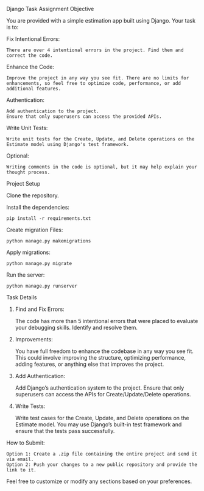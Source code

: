 Django Task Assignment
Objective

You are provided with a simple estimation app built using Django. Your task is to:

Fix Intentional Errors:

    There are over 4 intentional errors in the project. Find them and correct the code.

Enhance the Code:

    Improve the project in any way you see fit. There are no limits for enhancements, so feel free to optimize code, performance, or add additional features.

Authentication:

    Add authentication to the project.
    Ensure that only superusers can access the provided APIs.

Write Unit Tests:

    Write unit tests for the Create, Update, and Delete operations on the Estimate model using Django's test framework.

Optional:

    Writing comments in the code is optional, but it may help explain your thought process.

Project Setup

Clone the repository.

Install the dependencies:

    pip install -r requirements.txt

Create migration Files:

    python manage.py makemigrations

Apply migrations:

    python manage.py migrate

Run the server:

    python manage.py runserver

Task Details
1. Find and Fix Errors:

    The code has more than 5 intentional errors that were placed to evaluate your debugging skills. Identify and resolve them.

2. Improvements:

    You have full freedom to enhance the codebase in any way you see fit. This could involve improving the structure, optimizing performance, adding features, or anything else that improves the project.

3. Add Authentication:

    Add Django’s authentication system to the project.
    Ensure that only superusers can access the APIs for Create/Update/Delete operations.

4. Write Tests:

    Write test cases for the Create, Update, and Delete operations on the Estimate model.
    You may use Django’s built-in test framework and ensure that the tests pass successfully.

How to Submit:

    Option 1: Create a .zip file containing the entire project and send it via email.
    Option 2: Push your changes to a new public repository and provide the link to it.

Feel free to customize or modify any sections based on your preferences.